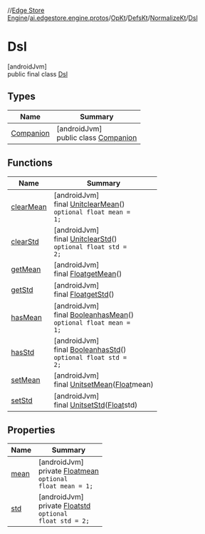 //[Edge Store Engine](../../../../../../index.md)/[ai.edgestore.engine.protos](../../../../index.md)/[OpKt](../../../index.md)/[DefsKt](../../index.md)/[NormalizeKt](../index.md)/[Dsl](index.md)

# Dsl

[androidJvm]\
public final class [Dsl](index.md)

## Types

| Name | Summary |
|---|---|
| [Companion](-companion/index.md) | [androidJvm]<br>public class [Companion](-companion/index.md) |

## Functions

| Name | Summary |
|---|---|
| [clearMean](clear-mean.md) | [androidJvm]<br>final [Unit](https://kotlinlang.org/api/latest/jvm/stdlib/kotlin/-unit/index.html)[clearMean](clear-mean.md)()<br><code>optional float mean = 1;</code> |
| [clearStd](clear-std.md) | [androidJvm]<br>final [Unit](https://kotlinlang.org/api/latest/jvm/stdlib/kotlin/-unit/index.html)[clearStd](clear-std.md)()<br><code>optional float std = 2;</code> |
| [getMean](get-mean.md) | [androidJvm]<br>final [Float](https://developer.android.com/reference/kotlin/java/lang/Float.html)[getMean](get-mean.md)() |
| [getStd](get-std.md) | [androidJvm]<br>final [Float](https://developer.android.com/reference/kotlin/java/lang/Float.html)[getStd](get-std.md)() |
| [hasMean](has-mean.md) | [androidJvm]<br>final [Boolean](https://developer.android.com/reference/kotlin/java/lang/Boolean.html)[hasMean](has-mean.md)()<br><code>optional float mean = 1;</code> |
| [hasStd](has-std.md) | [androidJvm]<br>final [Boolean](https://developer.android.com/reference/kotlin/java/lang/Boolean.html)[hasStd](has-std.md)()<br><code>optional float std = 2;</code> |
| [setMean](set-mean.md) | [androidJvm]<br>final [Unit](https://kotlinlang.org/api/latest/jvm/stdlib/kotlin/-unit/index.html)[setMean](set-mean.md)([Float](https://developer.android.com/reference/kotlin/java/lang/Float.html)mean) |
| [setStd](set-std.md) | [androidJvm]<br>final [Unit](https://kotlinlang.org/api/latest/jvm/stdlib/kotlin/-unit/index.html)[setStd](set-std.md)([Float](https://developer.android.com/reference/kotlin/java/lang/Float.html)std) |

## Properties

| Name | Summary |
|---|---|
| [mean](index.md#-302598317%2FProperties%2F-89531115) | [androidJvm]<br>private [Float](https://developer.android.com/reference/kotlin/java/lang/Float.html)[mean](index.md#-302598317%2FProperties%2F-89531115)<br><code>optional float mean = 1;</code> |
| [std](index.md#-1613901857%2FProperties%2F-89531115) | [androidJvm]<br>private [Float](https://developer.android.com/reference/kotlin/java/lang/Float.html)[std](index.md#-1613901857%2FProperties%2F-89531115)<br><code>optional float std = 2;</code> |

